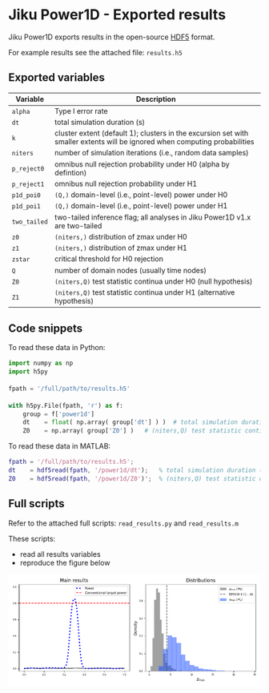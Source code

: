 # Jiku Power1D - Exported results



Jiku Power1D exports results in the open-source [HDF5](https://www.hdfgroup.org/solutions/hdf5/) format.  

For example results see the attached file: `results.h5`



## Exported variables

| Variable     | Description                                                  |
| ------------ | ------------------------------------------------------------ |
| `alpha`      | Type I error rate                                            |
| `dt`         | total simulation duration (s)                                |
| `k`          | cluster extent (default 1);  clusters in the excursion set with smaller extents will be ignored when computing probabilities |
| `niters`     | number of simulation iterations (i.e., random data samples)  |
| `p_reject0`  | omnibus null rejection probability under H0 (alpha by defintion) |
| `p_reject1`  | omnibus null rejection probability under H1                  |
| `p1d_poi0`   | `(Q,)` domain-level (i.e., point-level) power under H0       |
| `p1d_poi1`   | `(Q,)` domain-level (i.e., point-level) power under H1       |
| `two_tailed` | two-tailed inference flag;  all analyses in Jiku Power1D v1.x are two-tailed |
| `z0`         | `(niters,)` distribution of zmax under H0                    |
| `z1`         | `(niters,)` distribution of zmax under H1                    |
| `zstar`      | critical threshold for H0 rejection                          |
| `Q`          | number of domain nodes (usually time nodes)                  |
| `Z0`         | `(niters,Q)` test statistic continua under H0 (null hypothesis) |
| `Z1`         | `(niters,Q)` test statistic continua under H1 (alternative hypothesis) |





## Code snippets

To read these data in Python:

```python
import numpy as np
import h5py

fpath = '/full/path/to/results.h5'

with h5py.File(fpath, 'r') as f:
    group = f['power1d']
    dt    = float( np.array( group['dt'] ) )  # total simulation duration (s)
    Z0    = np.array( group['Z0'] )   # (niters,Q) test statistic continua under H0
```



To read these data in MATLAB:

```matlab
fpath = '/full/path/to/results.h5';
dt    = hdf5read(fpath, '/power1d/dt');   % total simulation duration (s)
Z0    = hdf5read(fpath, '/power1d/Z0')';  % (niters,Q) test statistic continua under H0
```





## Full scripts

Refer to the attached full scripts: `read_results.py` and `read_results.m`

These scripts:

- read all results variables
- reproduce the figure below

![results](results.png)



